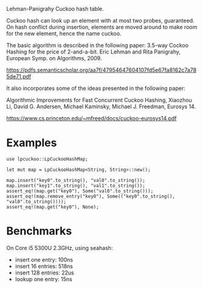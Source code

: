 Lehman-Panigrahy Cuckoo hash table.

Cuckoo hash can look up an element with at most two probes, guaranteed.  On
hash conflict during insertion, elements are moved around to make room for
the new element, hence the name cuckoo.

The basic algorithm is described in the following paper:
  3.5-way Cockoo Hashing for the price of 2-and-a-bit.  Eric Lehman and Rita
  Panigrahy, European Symp. on Algorithms, 2009.

  https://pdfs.semanticscholar.org/aa7f/47954647604107fd5e67fa8162c7a785de71.pdf

It also incorporates some of the ideas presented in the following paper:

  Algorithmic Improvements for Fast Concurrent Cuckoo Hashing, Xiaozhou Li,
  David G. Andersen, Michael Kaminsky, Michael J. Freedman, Eurosys 14.

https://www.cs.princeton.edu/~mfreed/docs/cuckoo-eurosys14.pdf

# Examples

```
use lpcuckoo::LpCuckooHashMap;

let mut map = LpCuckooHashMap<String, String>::new();

map.insert("key0".to_string(), "val0".to_string());
map.insert("key1".to_string(), "val1".to_string());
assert_eq!(map.get("key0"), Some("val0".to_string()));
assert_eq!(map.remove_entry("key0"), Some(("key0".to_string(), "val0".to_string())));
assert_eq!(map.get("key0"), None);
```

# Benchmarks

On Core i5 5300U 2.3GHz, using seahash:

 - insert one entry: 100ns
 - insert 16 entries: 518ns
 - insert 128 entries: 22us
 - lookup one entry: 15ns
